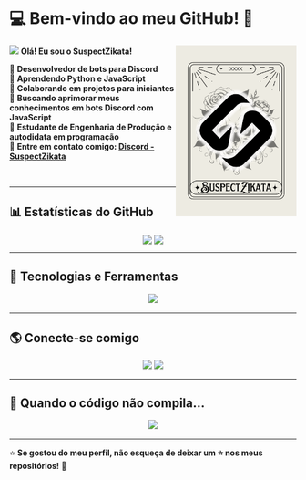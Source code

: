 # 💻 Bem-vindo ao meu GitHub! 🚀  

<img align="right" height="300em" src="./images/card.png"/>  

<img src="https://media.giphy.com/media/hvRJCLFzcasrR4ia7z/giphy.gif" width="30px"> **Olá! Eu sou o SuspectZikata!**  

🔹 **Desenvolvedor de bots para Discord**  
🔹 **Aprendendo Python e JavaScript**  
🔹 **Colaborando em projetos para iniciantes**  
🔹 **Buscando aprimorar meus conhecimentos em bots Discord com JavaScript**  
🔹 **Estudante de Engenharia de Produção e autodidata em programação**  
🔹 **Entre em contato comigo: [Discord - SuspectZikata](https://discord.com/invite/RDVQSJUvxb)**  

<br> 

---  

## 📊 Estatísticas do GitHub

<div align="center">
  <img height="180em" align="center" src="https://github-readme-stats.vercel.app/api?username=SuspectZikata&show_icons=true&theme=radical" />
  <img height="100em" align="center" src="https://github-readme-stats.vercel.app/api/top-langs/?username=SuspectZikata&layout=compact&theme=radical" />
</div>

---

## 🚀 Tecnologias e Ferramentas

<div align="center">
  <img src="https://skillicons.dev/icons?i=python,javascript,nodejs,discord,vscode,github,git" />
</div>

---

## 🌎 Conecte-se comigo

<div align="center">
  <a href="https://discord.com/invite/RDVQSJUvxb">
    <img src="https://img.shields.io/badge/Discord-7289DA?style=for-the-badge&logo=discord&logoColor=white"/>
  </a>
  <a href="https://github.com/SuspectZikata">
    <img src="https://img.shields.io/badge/GitHub-000?style=for-the-badge&logo=github"/>
  </a>
</div>

---

## 🎉 Quando o código não compila...  

<div align="center">
  <img src="https://media1.giphy.com/media/LPHXLKEOZw6T6/giphy.gif" width="500px">
</div>

---

⭐ **Se gostou do meu perfil, não esqueça de deixar um ⭐ nos meus repositórios!** 🚀  
